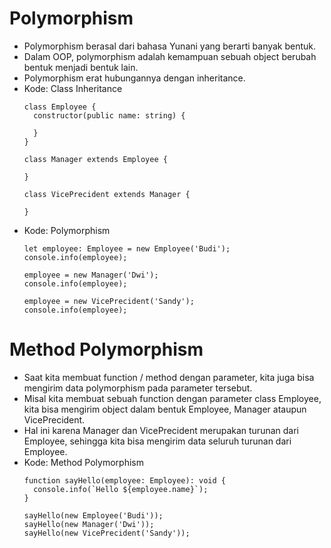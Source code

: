 # Polymorphism
* Polymorphism berasal dari bahasa Yunani yang berarti banyak bentuk.
* Dalam OOP, polymorphism adalah kemampuan sebuah object berubah bentuk menjadi bentuk lain.
* Polymorphism erat hubungannya dengan inheritance.
* Kode: Class Inheritance
  ```TSX
  class Employee {
    constructor(public name: string) {

    }
  }

  class Manager extends Employee {

  }

  class VicePrecident extends Manager {

  }
  ```
* Kode: Polymorphism
  ```TSX
  let employee: Employee = new Employee('Budi');
  console.info(employee);

  employee = new Manager('Dwi');
  console.info(employee);

  employee = new VicePrecident('Sandy');
  console.info(employee);
  ```

# Method Polymorphism
* Saat kita membuat function / method dengan parameter, kita juga bisa mengirim data polymorphism pada parameter tersebut.
* Misal kita membuat sebuah function dengan parameter class Employee, kita bisa mengirim object dalam bentuk Employee, Manager ataupun VicePrecident.
* Hal ini karena Manager dan VicePrecident merupakan turunan dari Employee, sehingga kita bisa mengirim data seluruh turunan dari Employee.
* Kode: Method Polymorphism
  ```TSX
  function sayHello(employee: Employee): void {
    console.info(`Hello ${employee.name}`);
  }

  sayHello(new Employee('Budi'));
  sayHello(new Manager('Dwi'));
  sayHello(new VicePrecident('Sandy'));
  ```